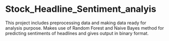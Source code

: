 # Stock_Headline_Sentiment_analyis
This project includes preprocessing data and making data ready for analysis purpose. Makes use of Random Forest and Naive Bayes method for predicting sentiments of headlines and gives output in binary format.
